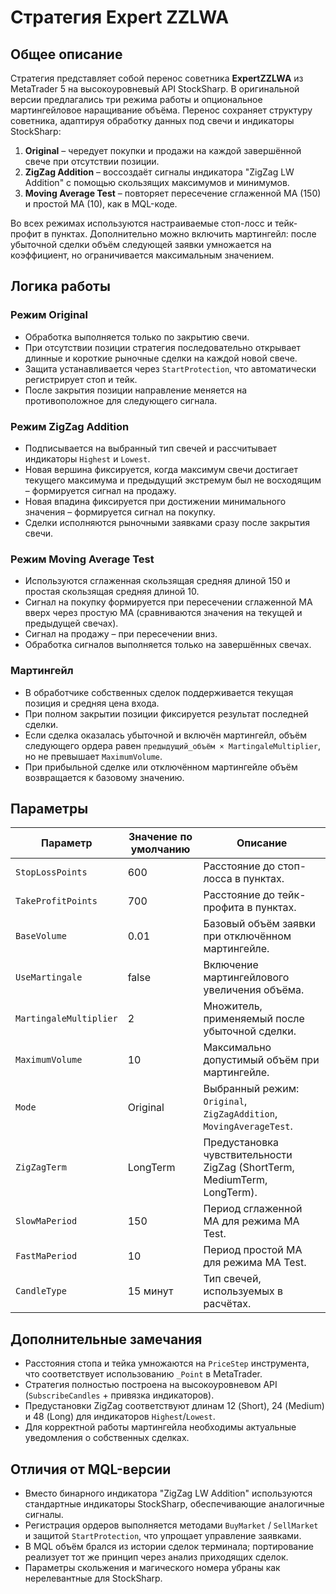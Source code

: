 # Стратегия Expert ZZLWA

## Общее описание

Стратегия представляет собой перенос советника **ExpertZZLWA** из MetaTrader 5 на высокоуровневый API StockSharp. В оригинальной версии предлагались три режима работы и опциональное мартингейловое наращивание объёма. Перенос сохраняет структуру советника, адаптируя обработку данных под свечи и индикаторы StockSharp:

1. **Original** – чередует покупки и продажи на каждой завершённой свече при отсутствии позиции.
2. **ZigZag Addition** – воссоздаёт сигналы индикатора "ZigZag LW Addition" с помощью скользящих максимумов и минимумов.
3. **Moving Average Test** – повторяет пересечение сглаженной MA (150) и простой MA (10), как в MQL-коде.

Во всех режимах используются настраиваемые стоп-лосс и тейк-профит в пунктах. Дополнительно можно включить мартингейл: после убыточной сделки объём следующей заявки умножается на коэффициент, но ограничивается максимальным значением.

## Логика работы

### Режим Original

- Обработка выполняется только по закрытию свечи.
- При отсутствии позиции стратегия последовательно открывает длинные и короткие рыночные сделки на каждой новой свече.
- Защита устанавливается через `StartProtection`, что автоматически регистрирует стоп и тейк.
- После закрытия позиции направление меняется на противоположное для следующего сигнала.

### Режим ZigZag Addition

- Подписывается на выбранный тип свечей и рассчитывает индикаторы `Highest` и `Lowest`.
- Новая вершина фиксируется, когда максимум свечи достигает текущего максимума и предыдущий экстремум был не восходящим – формируется сигнал на продажу.
- Новая впадина фиксируется при достижении минимального значения – формируется сигнал на покупку.
- Сделки исполняются рыночными заявками сразу после закрытия свечи.

### Режим Moving Average Test

- Используются сглаженная скользящая средняя длиной 150 и простая скользящая средняя длиной 10.
- Сигнал на покупку формируется при пересечении сглаженной MA вверх через простую MA (сравниваются значения на текущей и предыдущей свечах).
- Сигнал на продажу – при пересечении вниз.
- Обработка сигналов выполняется только на завершённых свечах.

### Мартингейл

- В обработчике собственных сделок поддерживается текущая позиция и средняя цена входа.
- При полном закрытии позиции фиксируется результат последней сделки.
- Если сделка оказалась убыточной и включён мартингейл, объём следующего ордера равен `предыдущий_объём × MartingaleMultiplier`, но не превышает `MaximumVolume`.
- При прибыльной сделке или отключённом мартингейле объём возвращается к базовому значению.

## Параметры

| Параметр | Значение по умолчанию | Описание |
|----------|------------------------|----------|
| `StopLossPoints` | 600 | Расстояние до стоп-лосса в пунктах. |
| `TakeProfitPoints` | 700 | Расстояние до тейк-профита в пунктах. |
| `BaseVolume` | 0.01 | Базовый объём заявки при отключённом мартингейле. |
| `UseMartingale` | false | Включение мартингейлового увеличения объёма. |
| `MartingaleMultiplier` | 2 | Множитель, применяемый после убыточной сделки. |
| `MaximumVolume` | 10 | Максимально допустимый объём при мартингейле. |
| `Mode` | Original | Выбранный режим: `Original`, `ZigZagAddition`, `MovingAverageTest`. |
| `ZigZagTerm` | LongTerm | Предустановка чувствительности ZigZag (ShortTerm, MediumTerm, LongTerm). |
| `SlowMaPeriod` | 150 | Период сглаженной MA для режима MA Test. |
| `FastMaPeriod` | 10 | Период простой MA для режима MA Test. |
| `CandleType` | 15 минут | Тип свечей, используемых в расчётах. |

## Дополнительные замечания

- Расстояния стопа и тейка умножаются на `PriceStep` инструмента, что соответствует использованию `_Point` в MetaTrader.
- Стратегия полностью построена на высокоуровневом API (`SubscribeCandles` + привязка индикаторов).
- Предустановки ZigZag соответствуют длинам 12 (Short), 24 (Medium) и 48 (Long) для индикаторов `Highest`/`Lowest`.
- Для корректной работы мартингейла необходимы актуальные уведомления о собственных сделках.

## Отличия от MQL-версии

- Вместо бинарного индикатора "ZigZag LW Addition" используются стандартные индикаторы StockSharp, обеспечивающие аналогичные сигналы.
- Регистрация ордеров выполняется методами `BuyMarket` / `SellMarket` и защитой `StartProtection`, что упрощает управление заявками.
- В MQL объём брался из истории сделок терминала; портирование реализует тот же принцип через анализ приходящих сделок.
- Параметры скольжения и магического номера убраны как нерелевантные для StockSharp.

